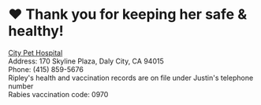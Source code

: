 # :heart: Thank you for keeping her safe & healthy!  

[City Pet Hospital](https://thecitypethospital.com/) 
<br> Address: 170 Skyline Plaza, Daly City, CA 94015
<br> Phone: (415) 859-5676
<br> Ripley's health and vaccination records are on file under Justin's telephone number 
<br> Rabies vaccination code: 0970 

